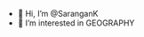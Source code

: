 - 👋 Hi, I’m @SaranganK
- 👀 I’m interested in GEOGRAPHY

<!---
SaranganK/SaranganK is a ✨ special ✨ repository because its `README.md` (this file) appears on your GitHub profile.
You can click the Preview link to take a look at your changes.
--->
